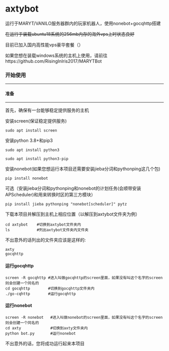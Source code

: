 # axtybot
运行于MARYT/VANILO服务器群内的玩家机器人，使用nonebot+gocqhttp搭建

~~在运行于装载ubuntu18系统的256mb内存的海外vps上时状态良好~~

目前已加入国内高性能vps豪华套餐（）

如果您想在装载windows系统的主机上使用，请前往https://github.com/RisingInIris2017/MARYTBot

### **开始使用**

------
#### **准备**

------

首先，确保有一台能够稳定提供服务的主机

安装screen(保证稳定提供服务)

```
sudo apt install screen
```

安装python 3.8+和pip3

```
sudo apt install python3
```

```
sudo apt install python3-pip
```

安装nonebot(如果您想运行本项目还需要安装jieba分词和pythonping这几个包)

```
pip install nonebot
```
可选（安装jieba分词和pythonping和nonebot的计划任务(会顺带安装APScheduler)和用来转换时区的第三方模块）
```
pip install jieba pythonping "nonebot[scheduler]" pytz
```


下载本项目并解压到主机上相应位置（以解压到axtybot文件夹为例）

```
cd axtybot    #切换到axtybot文件夹内
ls            #列出axtybot文件夹内文件夹
```

不出意外的话列出的文件夹应该是这样的:

```
axty
gocqhttp
```
#### **运行gocqhttp**
```
screen -R gocqhttp #进入叫做gocqhttp的screen里面，如果没有叫这个名字的screen则会创建一个同名的
cd gocqhttp        #切换到gocqhttp文件夹内
./go-cqhttp        #运行gocqhttp
```

#### **运行nonebot**

```
screen -R nonebot   #进入叫做nonebot的screen里面，如果没有叫这个名字的screen则会创建一个同名的
cd axty             #切换到axty文件夹内
python bot.py       #运行nonebot
```

不出意外的话，您将成功运行起来本项目
